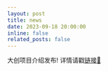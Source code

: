 ```yaml
---
layout: post
title: news 
date: 2023-09-18 20:00:00
inline: false 
related_posts: false
---
```

大创项目介绍发布! 详情请戳[链接📌](https://bci-vr.yunzinan.top/blog/2023/introduction/)